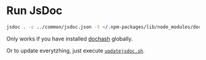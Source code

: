 # Run JsDoc

```sh
jsdoc . -c ../common/jsdoc.json -t ~/.npm-packages/lib/node_modules/docdash
```

Only works if you have installed [dochash](https://clenemt.github.io/docdash/) globally.

Or to update everytzhing, just execute [`updatejsdoc.sh`](updatejsdoc.sh).
